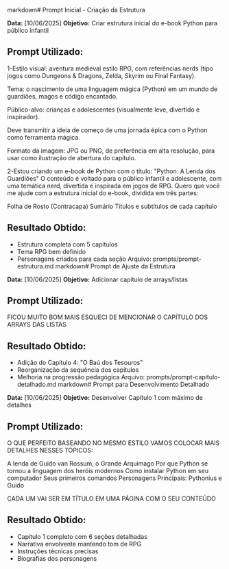 markdown# Prompt Inicial - Criação da Estrutura

**Data:** [10/06/2025]
**Objetivo:** Criar estrutura inicial do e-book Python para público infantil

## Prompt Utilizado:
1-Estilo visual: aventura medieval estilo RPG, com referências nerds (tipo jogos como Dungeons & Dragons, Zelda, Skyrim ou Final Fantasy).

Tema: o nascimento de uma linguagem mágica (Python) em um mundo de guardiões, magos e código encantado.

Público-alvo: crianças e adolescentes (visualmente leve, divertido e inspirador).

Deve transmitir a ideia de começo de uma jornada épica com o Python como ferramenta mágica.

Formato da imagem: JPG ou PNG, de preferência em alta resolução, para usar como ilustração de abertura do capítulo.

2-Estou criando um e-book de Python com o título: "Python: A Lenda dos Guardiões"
O conteúdo é voltado para o público infantil e adolescente, com uma temática nerd,
divertida e inspirada em jogos de RPG.
Quero que você me ajude com a estrutura inicial do e-book, dividida em três partes:

Folha de Rosto (Contracapa)
Sumário
Títulos e subtítulos de cada capítulo


## Resultado Obtido:
- Estrutura completa com 5 capítulos
- Tema RPG bem definido
- Personagens criados para cada seção
Arquivo: prompts/prompt-estrutura.md
markdown# Prompt de Ajuste da Estrutura

**Data:** [10/06/2025]
**Objetivo:** Adicionar capítulo de arrays/listas

## Prompt Utilizado:
FICOU MUITO BOM MAIS ESQUECI DE MENCIONAR O CAPÍTULO DOS ARRAYS DAS LISTAS

## Resultado Obtido:
- Adição do Capítulo 4: "O Baú dos Tesouros"
- Reorganização da sequência dos capítulos
- Melhoria na progressão pedagógica
Arquivo: prompts/prompt-capitulo-detalhado.md
markdown# Prompt para Desenvolvimento Detalhado

**Data:** [10/06/2025]
**Objetivo:** Desenvolver Capítulo 1 com máximo de detalhes

## Prompt Utilizado:
O QUE PERFEITO BASEANDO NO MESMO ESTILO VAMOS COLOCAR MAIS DETALHES
NESSES TÓPICOS:

A lenda de Guido van Rossum, o Grande Arquimago
Por que Python se tornou a linguagem dos heróis modernos
Como instalar Python em seu computador
Seus primeiros comandos
Personagens Principais: Pythonius e Guido

CADA UM VAI SER EM TÍTULO EM UMA PÁGINA COM O SEU CONTEÚDO

## Resultado Obtido:
- Capítulo 1 completo com 6 seções detalhadas
- Narrativa envolvente mantendo tom de RPG
- Instruções técnicas precisas
- Biografias dos personagens